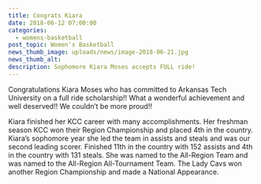 ```yaml
---
title: Congrats Kiara
date: 2018-06-12 07:00:00
categories:
  - womens-basketball
post_topic: Women's Basketball
news_thumb_image: uploads/news/image-2018-06-21.jpg
news_thumb_alt:
description: Sophomore Kiara Moses accepts FULL ride!
---
```


Congratulations Kiara Moses who has committed to Arkansas Tech University on a full ride scholarship!! What a wonderful achievement and well deserved!! We couldn’t be more proud!!

Kiara finished her KCC career with many accomplishments. Her freshman season KCC won their Region Championship and placed 4th in the country. Kiara’s sophomore year she led the team in assists and steals and was our second leading scorer. Finished 11th in the country with 152 assists and 4th in the country with 131 steals. She was named to the All-Region Team and was named to the All-Region All-Tournament Team. The Lady Cavs won another Region Championship and made a National Appearance.
